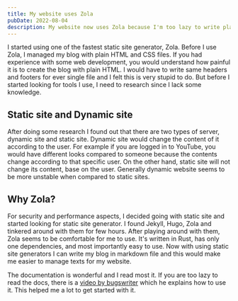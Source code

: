 ```yaml
---
title: My website uses Zola
pubDate: 2022-08-04
description: My website now uses Zola because I'm too lazy to write plain html
---
```


I started using one of the fastest static site generator, Zola. Before I use
Zola, I managed my blog with plain HTML and CSS files. If you had experience
with some web development, you would understand how painful it is to create the
blog with plain HTML. I would have to write same headers and footers for ever
single file and I felt this is very stupid to do. But before I started looking
for tools I use, I need to research since I lack some knowledge.

## Static site and Dynamic site

After doing some research I found out that there are two types of server,
dynamic site and static site. Dynamic site would change the content of it
according to the user. For example if you are logged in to YouTube, you would
have different looks compared to someone because the contents change according
to that specific user. On the other hand, static site will not change its
content, base on the user. Generally dynamic website seems to be more unstable
when compared to static sites.

## Why Zola?

For security and performance aspects, I decided going with static site and
started looking for static site generator. I found Jekyll, Hugo, Zola and
tinkered around with them for few hours. After playing around with them, Zola
seems to be comfortable for me to use. It's written in Rust, has only one
dependencies, and most importantly easy to use. Now with using static site
generators I can write my blog in markdown file and this would make me easier to
manage texts for my website.

The documentation is wonderful and I read most it. If you are too lazy to read
the docs, there is a [video by bugswriter](https://youtu.be/V_qy1BnEMCc) which
he explains how to use it. This helped me a lot to get started with it.
